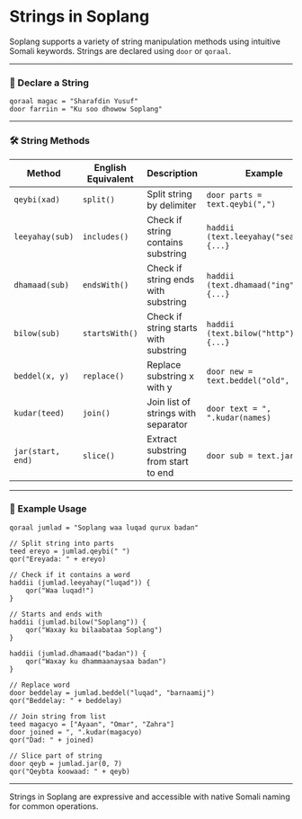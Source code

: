 # Strings in Soplang

Soplang supports a variety of string manipulation methods using intuitive Somali keywords. Strings are declared using `door` or `qoraal`.

---

### 🧵 Declare a String

```sop
qoraal magac = "Sharafdin Yusuf"
door farriin = "Ku soo dhowow Soplang"
```

---

### 🛠️ String Methods

| Method            | English Equivalent | Description                           | Example                                  |
| ----------------- | ------------------ | ------------------------------------- | ---------------------------------------- |
| `qeybi(xad)`      | `split()`          | Split string by delimiter             | `door parts = text.qeybi(",")`           |
| `leeyahay(sub)`   | `includes()`       | Check if string contains substring    | `haddii (text.leeyahay("search")) {...}` |
| `dhamaad(sub)`    | `endsWith()`       | Check if string ends with substring   | `haddii (text.dhamaad("ing")) {...}`     |
| `bilow(sub)`      | `startsWith()`     | Check if string starts with substring | `haddii (text.bilow("http")) {...}`      |
| `beddel(x, y)`    | `replace()`        | Replace substring x with y            | `door new = text.beddel("old", "new")`   |
| `kudar(teed)`     | `join()`           | Join list of strings with separator   | `door text = ", ".kudar(names)`          |
| `jar(start, end)` | `slice()`          | Extract substring from start to end   | `door sub = text.jar(0, 3)`              |

---

### 📌 Example Usage

```sop
qoraal jumlad = "Soplang waa luqad qurux badan"

// Split string into parts
teed ereyo = jumlad.qeybi(" ")
qor("Ereyada: " + ereyo)

// Check if it contains a word
haddii (jumlad.leeyahay("luqad")) {
    qor("Waa luqad!")
}

// Starts and ends with
haddii (jumlad.bilow("Soplang")) {
    qor("Waxay ku bilaabataa Soplang")
}

haddii (jumlad.dhamaad("badan")) {
    qor("Waxay ku dhammaanaysaa badan")
}

// Replace word
door beddelay = jumlad.beddel("luqad", "barnaamij")
qor("Beddelay: " + beddelay)

// Join string from list
teed magacyo = ["Ayaan", "Omar", "Zahra"]
door joined = ", ".kudar(magacyo)
qor("Dad: " + joined)

// Slice part of string
door qeyb = jumlad.jar(0, 7)
qor("Qeybta koowaad: " + qeyb)
```

---

Strings in Soplang are expressive and accessible with native Somali naming for common operations.
